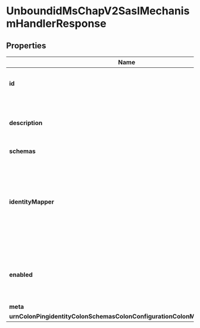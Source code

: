 

# UnboundidMsChapV2SaslMechanismHandlerResponse


## Properties

| Name | Type | Description | Notes |
|------------ | ------------- | ------------- | -------------|
|**id** | **String** | Name of the SASL Mechanism Handler |  |
|**description** | **String** | A description for this SASL Mechanism Handler |  [optional] |
|**schemas** | **List&lt;EnumunboundidMsChapV2SaslMechanismHandlerSchemaUrn&gt;** |  |  |
|**identityMapper** | **String** | The identity mapper that should be used to identify the entry associated with the username provided in the bind request. |  |
|**enabled** | **Boolean** | Indicates whether the SASL mechanism handler is enabled for use. |  |
|**meta** | [**MetaMeta**](MetaMeta.md) |  |  [optional] |
|**urnColonPingidentityColonSchemasColonConfigurationColonMessagesColon20** | [**MetaUrnPingidentitySchemasConfigurationMessages20**](MetaUrnPingidentitySchemasConfigurationMessages20.md) |  |  [optional] |



